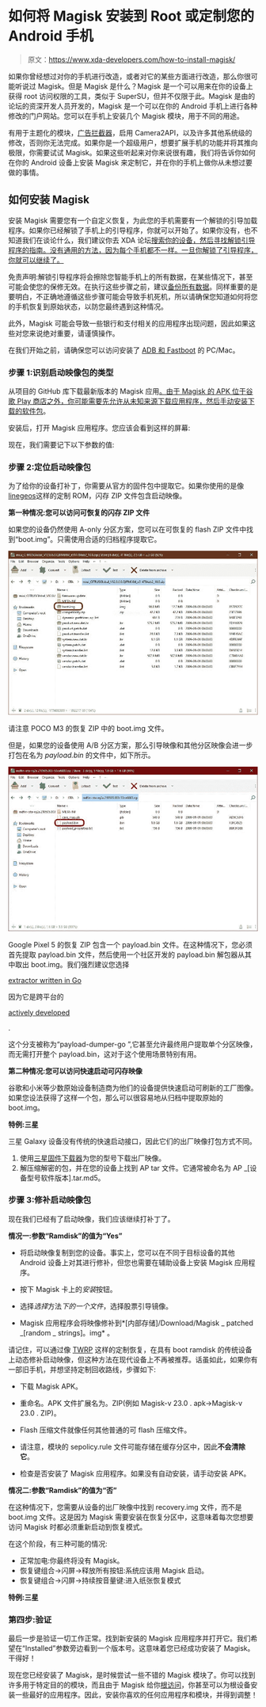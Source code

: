 # 如何将 Magisk 安装到 Root 或定制您的 Android 手机

> 原文：<https://www.xda-developers.com/how-to-install-magisk/>

如果你曾经想过对你的手机进行改造，或者对它的某些方面进行改造，那么你很可能听说过 Magisk。但是 Magisk 是什么？Magisk 是一个可以用来在你的设备上获得 root 访问权限的工具，类似于 SuperSU，但并不仅限于此。Magisk 是由的论坛的资深开发人员开发的，Magisk 是一个可以在你的 Android 手机上进行各种修改的门户网站。您可以在手机上安装几个 Magisk 模块，用于不同的用途。

有用于主题化的模块，[广告拦截器](https://www.xda-developers.com/block-ads-on-android/)，启用 Camera2API，以及许多其他系统级的修改，否则你无法完成。如果你是一个超级用户，想要扩展手机的功能并将其推向极限，你需要试试 Magisk。如果这些听起来对你来说很有趣，我们将告诉你如何在你的 Android 设备上安装 Magisk 来定制它，并在你的手机上做你从未想过要做的事情。

## 如何安装 Magisk

安装 Magisk 需要您有一个自定义恢复，为此您的手机需要有一个解锁的引导加载程序。如果你已经解锁了手机上的引导程序，你就可以开始了。如果你没有，也不知道我们在谈论什么，我们建议你去 XDA 论坛[搜索你的设备，然后寻找解锁引导程序的指南。没有通用的方法，因为每个手机都不一样。一旦你解锁了引导程序，你就可以继续了。](https://forum.xda-developers.com/)

免责声明:解锁引导程序将会擦除您智能手机上的所有数据，在某些情况下，甚至可能会使您的保修无效。在执行这些步骤之前，建议[备份所有数据](https://www.xda-developers.com/how-to-backup-android/)。同样重要的是要明白，不正确地遵循这些步骤可能会导致手机死机，所以请确保您知道如何将您的手机恢复到原始状态，以防您最终遇到这种情况。

此外，Magisk 可能会导致一些银行和支付相关的应用程序出现问题，因此如果这些对您来说绝对重要，请谨慎操作。

在我们开始之前，请确保您可以访问安装了 [ADB 和 Fastboot](https://www.xda-developers.com/install-adb-windows-macos-linux/) 的 PC/Mac。

### 步骤 1:识别启动映像包的类型

从项目的 GitHub 库下载最新版本的 Magisk 应用[。由于 Magisk 的 APK 位于谷歌 Play 商店之外，你可能需要先允许从未知来源下载应用程序，然后](https://github.com/topjohnwu/Magisk/releases/latest)[手动安装下载的软件包](https://www.xda-developers.com/how-to-sideload-install-android-app-apk/)。

安装后，打开 Magisk 应用程序。您应该会看到这样的屏幕:

现在，我们需要记下以下参数的值:

### 步骤 2:定位启动映像包

为了给你的设备打补丁，你需要从官方的固件包中提取它。如果你使用的是像[linegeos](https://www.xda-developers.com/five-reasons-xda-loves-lineageos/)这样的定制 ROM，闪存 ZIP 文件包含启动映像。

**第一种情况:您可以访问可恢复的闪存 ZIP 文件**

如果您的设备仍然使用 A-only 分区方案，您可以在可恢复的 flash ZIP 文件中找到“boot.img”。只需使用合适的归档程序提取它。

![POCO M3 boot.img inside recovery ZIP](img/64fa365955841be58b9716cbd9b08cb5.png)

请注意 POCO M3 的恢复 ZIP 中的 boot.img 文件。

但是，如果您的设备使用 A/B 分区方案，那么引导映像和其他分区映像会进一步打包在名为 *payload.bin* 的文件中，如下所示。

![Google Pixel 5 payload.bin inside recovery ZIP](img/cf3e0a815110f6ae5e7c6f242667d450.png)

Google Pixel 5 的恢复 ZIP 包含一个 payload.bin 文件。在这种情况下，您必须首先提取 payload.bin 文件，然后使用一个社区开发的 payload.bin 解包器从其中取出 boot.img。我们强烈建议您选择

[extractor written in Go](https://forum.xda-developers.com/t/tool-a-quick-android-ota-payload-dumper.4173271/)

因为它是跨平台的

[actively developed](https://github.com/ssut/payload-dumper-go)

.

这个分支被称为“payload-dumper-go ”,它甚至允许最终用户提取单个分区映像，而无需打开整个 payload.bin，这对于这个使用场景特别有用。

**第二种情况:您可以访问快速启动可闪存映像**

谷歌和小米等少数原始设备制造商为他们的设备提供快速启动可刷新的工厂图像。如果您设法获得了这样一个包，那么可以很容易地从归档中提取原始的 boot.img。

**特例:三星**

三星 Galaxy 设备没有传统的快速启动接口，因此它们的出厂映像打包方式不同。

1.  使用[三星固件下载器](https://www.xda-developers.com/download-samsung-software-updates-samsung-firmware-downloader/)为您的型号下载出厂映像。
2.  解压缩解密的包，并在您的设备上找到 AP tar 文件。它通常被命名为 AP _[设备型号软件版本].tar.md5。

### 步骤 3:修补启动映像包

现在我们已经有了启动映像，我们应该继续打补丁了。

**情况一:参数“Ramdisk”的值为“Yes”**

*   将启动映像复制到您的设备。事实上，您可以在不同于目标设备的其他 Android 设备上对其进行修补，但您也需要在辅助设备上安装 Magisk 应用程序。
*   按下 Magisk 卡上的*安装*按钮。
*   选择*选择*方法*下的一个文件*，选择股票引导镜像。

*   Magisk 应用程序会将映像修补到*[内部存储]/Download/Magisk _ patched _[random _ strings]。img* 。

请记住，可以通过像 [TWRP](https://www.xda-developers.com/how-to-install-twrp/) 这样的定制恢复，在具有 boot ramdisk 的传统设备上动态修补启动映像，但这种方法在现代设备上不再被推荐。话虽如此，如果你有一部旧手机，并想坚持定制回收路线，步骤如下:

*   下载 Magisk APK。
*   重命名。APK 文件扩展名为。ZIP(例如 Magisk-v 23.0 . apk→Magisk-v 23.0 . ZIP)。
*   Flash 压缩文件就像任何其他普通的可 flash 压缩文件。

*   请注意，模块的 sepolicy.rule 文件可能存储在缓存分区中，因此**不会清除它**。
*   检查是否安装了 Magisk 应用程序。如果没有自动安装，请手动安装 APK。

**情况二:参数“Ramdisk”的值为“否”**

在这种情况下，您需要从设备的出厂映像中找到 recovery.img 文件，而不是 boot.img 文件。这是因为 Magisk 需要安装在恢复分区中，这意味着每次您想要访问 Magisk 时都必须重新启动到恢复模式。

在这个阶段，有三种可能的情况:

*   正常加电:你最终将没有 Magisk。
*   恢复键组合→闪屏→释放所有按钮:系统应该用 Magisk 启动。
*   恢复键组合→闪屏→持续按音量键:进入纸张恢复模式

**特例:三星**

### 第四步:验证

最后一步是验证一切工作正常。找到新安装的 Magisk 应用程序并打开它。我们希望在“Installed”参数旁边看到一个版本号。这意味着您已经成功安装了 Magisk。干得好！

现在您已经安装了 Magisk，是时候尝试一些不错的 Magisk 模块了。你可以找到许多用于特定目的的模块，而且由于 Magisk 给你[根访问](https://www.xda-developers.com/root/)，你甚至可以为根设备安装一些最好的应用程序。因此，安装你喜欢的任何应用程序和模块，并得到调整！